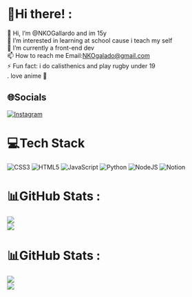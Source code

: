 # 💫Hi there! :

👋 Hi, I’m @NKOGallardo and im 15y<br>
👀 I’m interested in learning at school cause i teach my self<br>
🌱 I’m currently a front-end dev<br>
📫 How to reach me Email:NKOgalado@gmail.com<br>
⚡ Fun fact: i do calisthenics and play rugby under 19<br>
. love anime 🤩

## 🌐Socials
[![Instagram](https://img.shields.io/badge/Instagram-%23E4405F.svg?logo=Instagram&logoColor=white)](https://instagram.com/NKO_Gallardo) 

# 💻Tech Stack
![CSS3](https://img.shields.io/badge/css3-%231572B6.svg?style=for-the-badge&logo=css3&logoColor=white) ![HTML5](https://img.shields.io/badge/html5-%23E34F26.svg?style=for-the-badge&logo=html5&logoColor=white) ![JavaScript](https://img.shields.io/badge/javascript-%23323330.svg?style=for-the-badge&logo=javascript&logoColor=%23F7DF1E) ![Python](https://img.shields.io/badge/python-3670A0?style=for-the-badge&logo=python&logoColor=ffdd54) ![NodeJS](https://img.shields.io/badge/node.js-6DA55F?style=for-the-badge&logo=node.js&logoColor=white) ![Notion](https://img.shields.io/badge/Notion-%23000000.svg?style=for-the-badge&logo=notion&logoColor=white)
# 📊GitHub Stats :
![](https://github-readme-streak-stats.herokuapp.com/?user=NKOGallardo&theme=radical&hide_border=false)<br/>
![](https://github-readme-stats.vercel.app/api/top-langs/?username=NKOGallardo&theme=radical&hide_border=false&include_all_commits=true&count_private=true&layout=compact)

# 📊GitHub Stats :
![](https://github-readme-streak-stats.herokuapp.com/?user=NKOGallardo&theme=radical&hide_border=false)<br/>
![](https://github-readme-stats.vercel.app/api/top-langs/?username=NKOGallardo&theme=radical&hide_border=false&include_all_commits=true&count_private=true&layout=compact)


